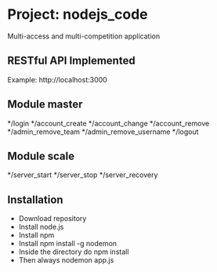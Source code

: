 # Project: nodejs_code

Multi-access and multi-competition application

## RESTful API Implemented

Example: http://localhost:3000

## Module master
*/login
*/account_create
*/account_change
*/account_remove
*/admin_remove_team
*/admin_remove_username
*/logout

## Module scale
*/server_start
*/server_stop
*/server_recovery

## Installation

* Download repository
* Install node.js
* Install npm
* Install npm install -g nodemon
* Inside the directory do npm install
* Then always nodemon app.js
